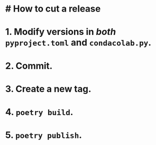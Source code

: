# # How to cut a release
# 
# 1. Modify versions in _both_ `pyproject.toml` and `condacolab.py`.
# 2. Commit.
# 3. Create a new tag.
# 4. `poetry build`.
# 5. `poetry publish`.
 